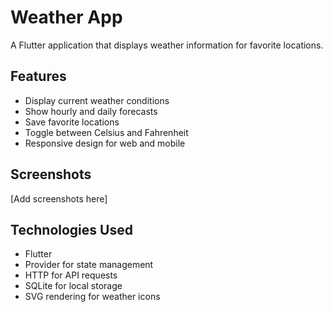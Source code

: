 # Weather App

A Flutter application that displays weather information for favorite locations.

## Features
- Display current weather conditions
- Show hourly and daily forecasts
- Save favorite locations
- Toggle between Celsius and Fahrenheit
- Responsive design for web and mobile

## Screenshots
[Add screenshots here]

## Technologies Used
- Flutter
- Provider for state management
- HTTP for API requests
- SQLite for local storage
- SVG rendering for weather icons
